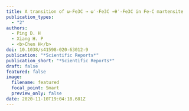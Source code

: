 ```yaml
---
title: A transition of ω-Fe3C → ω′-Fe3C →θ′-Fe3C in Fe-C martensite
publication_types:
  - "2"
authors:
  - Ping D. H
  - Xiang H. P
  - <b>Chen H</b>
doi: 10.1038/s41598-020-63012-9
publication: "*Scientific Reports*"
publication_short: "*Scientific Reports*"
draft: false
featured: false
image:
  filename: featured
  focal_point: Smart
  preview_only: false
date: 2020-11-10T19:04:18.681Z
---
```

